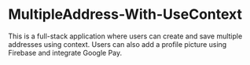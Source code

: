 # MultipleAddress-With-UseContext

This is a full-stack application where users can create and save multiple addresses using context. Users can also add a profile picture using Firebase and integrate Google Pay.
